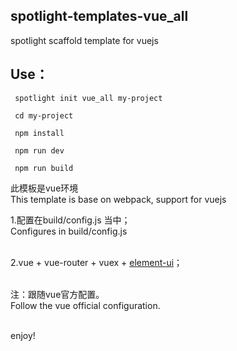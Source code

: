 ## spotlight-templates-vue_all
spotlight scaffold template for vuejs<br>

## Use：

     spotlight init vue_all my-project

     cd my-project

     npm install

     npm run dev

     npm run build

此模板是vue环境<br>
This template is base on webpack, support for vuejs<br>

1.配置在build/config.js 当中；<br>
  Configures in build/config.js <br><br>

2.vue + vue-router + vuex + [element-ui](http://element.eleme.io/)；<br><br>

注：跟随vue官方配置。<br>
    Follow the vue official configuration.<br><br>

enjoy!
